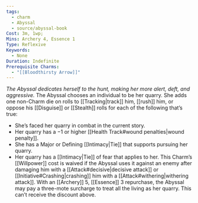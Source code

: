 ```yaml
---
tags:
  - charm
  - Abyssal
  - source/abyssal-book
Cost: 3m, 1wp; 
Mins: Archery 4, Essence 1
Type: Reflexive
Keywords:
  - None
Duration: Indefinite
Prerequisite Charms:
  - "[[Bloodthirsty Arrow]]"
---
```

*The Abyssal dedicates herself to the hunt, making her more alert, deft, and aggressive.*
The Abyssal chooses an individual to be her quarry. She adds one non-Charm die on rolls to [[Tracking|track]] him, [[rush]] him, or oppose his [[Disguise]] or [[Stealth]] rolls for each of the following that’s true:
 - She’s faced her quarry in combat in the current story.
 - Her quarry has a −1 or higher [[Health Track#wound penalties|wound penalty]].
 - She has a Major or Defining [[Intimacy|Tie]] that supports pursuing her quarry.
 - Her quarry has a [[Intimacy|Tie]] of fear that applies to her.
This Charm’s [[Willpower]] cost is waived if the Abyssal uses it against an enemy after damaging him with a [[Attack#decisive|decisive attack]] or [[Initiative#Crashing|crashing]] him with a [[Attack#withering|withering attack]].
With an [[Archery]] 5, [[Essence]] 3 repurchase, the Abyssal may pay a three-mote surcharge to treat all the living as her quarry. This can’t receive the discount above.